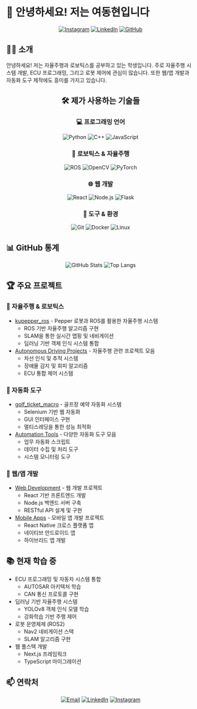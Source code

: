 # 👋 안녕하세요! 저는 여동현입니다

<div align="center">
  
[![Instagram](https://img.shields.io/badge/Instagram-E4405F?style=for-the-badge&logo=Instagram&logoColor=white)](https://www.instagram.com/yeodonghyeon1/) 
[![LinkedIn](https://img.shields.io/badge/LinkedIn-0077B5?style=for-the-badge&logo=linkedin&logoColor=white)](https://www.linkedin.com/in/yeodonghyeon1/)
[![GitHub](https://img.shields.io/badge/GitHub-181717?style=for-the-badge&logo=github&logoColor=white)](https://github.com/yeodonghyeon1)

</div>

## 🙋‍♂️ 소개
안녕하세요! 저는 자율주행과 로보틱스를 공부하고 있는 학생입니다. 주로 자율주행 시스템 개발, ECU 프로그래밍, 그리고 로봇 제어에 관심이 많습니다. 
또한 웹/앱 개발과 자동화 도구 제작에도 흥미를 가지고 있습니다.

<div align="center">
  
## 🛠 제가 사용하는 기술들

### 💻 프로그래밍 언어
![Python](https://img.shields.io/badge/Python-3776AB?style=for-the-badge&logo=Python&logoColor=white)
![C++](https://img.shields.io/badge/C++-00599C?style=for-the-badge&logo=c%2B%2B&logoColor=white)
![JavaScript](https://img.shields.io/badge/JavaScript-F7DF1E?style=for-the-badge&logo=javascript&logoColor=black)

### 🚗 로보틱스 & 자율주행
![ROS](https://img.shields.io/badge/ROS-22314E?style=for-the-badge&logo=ros&logoColor=white)
![OpenCV](https://img.shields.io/badge/OpenCV-5C3EE8?style=for-the-badge&logo=opencv&logoColor=white)
![PyTorch](https://img.shields.io/badge/PyTorch-EE4C2C?style=for-the-badge&logo=pytorch&logoColor=white)

### 🌐 웹 개발
![React](https://img.shields.io/badge/React-61DAFB?style=for-the-badge&logo=react&logoColor=black)
![Node.js](https://img.shields.io/badge/Node.js-339933?style=for-the-badge&logo=node.js&logoColor=white)
![Flask](https://img.shields.io/badge/Flask-000000?style=for-the-badge&logo=flask&logoColor=white)

### 🔧 도구 & 환경
![Git](https://img.shields.io/badge/Git-F05032?style=for-the-badge&logo=git&logoColor=white)
![Docker](https://img.shields.io/badge/Docker-2496ED?style=for-the-badge&logo=docker&logoColor=white)
![Linux](https://img.shields.io/badge/Linux-FCC624?style=for-the-badge&logo=linux&logoColor=black)

</div>

## 📊 GitHub 통계
<div align="center">
  
![GitHub Stats](https://github-readme-stats.vercel.app/api?username=yeodonghyeon1&show_icons=true&theme=radical)
![Top Langs](https://github-readme-stats.vercel.app/api/top-langs/?username=yeodonghyeon1&layout=compact&theme=radical)

</div>

## 🏆 주요 프로젝트

### 🚗 자율주행 & 로보틱스
- [kupepper_ros](https://github.com/yeodonghyeon1/kupepper_ros) - Pepper 로봇과 ROS를 활용한 자율주행 시스템
  - ROS 기반 자율주행 알고리즘 구현
  - SLAM을 통한 실시간 맵핑 및 네비게이션
  - 딥러닝 기반 객체 인식 시스템 통합
- [Autonomous Driving Projects](https://github.com/yeodonghyeon1?tab=repositories&q=autonomous) - 자율주행 관련 프로젝트 모음
  - 차선 인식 및 추적 시스템
  - 장애물 감지 및 회피 알고리즘
  - ECU 통합 제어 시스템

### 🔧 자동화 도구
- [golf_ticket_macro](https://github.com/yeodonghyeon1/golf_ticket_macro) - 골프장 예약 자동화 시스템
  - Selenium 기반 웹 자동화
  - GUI 인터페이스 구현
  - 멀티스레딩을 통한 성능 최적화
- [Automation Tools](https://github.com/yeodonghyeon1?tab=repositories&q=automation) - 다양한 자동화 도구 모음
  - 업무 자동화 스크립트
  - 데이터 수집 및 처리 도구
  - 시스템 모니터링 도구

### 📱 웹/앱 개발
- [Web Development](https://github.com/yeodonghyeon1?tab=repositories&q=web) - 웹 개발 프로젝트
  - React 기반 프론트엔드 개발
  - Node.js 백엔드 서버 구축
  - RESTful API 설계 및 구현
- [Mobile Apps](https://github.com/yeodonghyeon1?tab=repositories&q=app) - 모바일 앱 개발 프로젝트
  - React Native 크로스 플랫폼 앱
  - 네이티브 안드로이드 앱
  - 하이브리드 앱 개발

## 📚 현재 학습 중
- ECU 프로그래밍 및 자동차 시스템 통합
  - AUTOSAR 아키텍처 학습
  - CAN 통신 프로토콜 구현
- 딥러닝 기반 자율주행 시스템
  - YOLOv8 객체 인식 모델 학습
  - 강화학습 기반 주행 제어
- 로봇 운영체제 (ROS2)
  - Nav2 네비게이션 스택
  - SLAM 알고리즘 구현
- 웹 풀스택 개발
  - Next.js 프레임워크
  - TypeScript 마이그레이션

## 📫 연락처
<div align="center">
  
[![Email](https://img.shields.io/badge/Email-EA4335?style=for-the-badge&logo=gmail&logoColor=white)](mailto:yeodonghyeon1@gmail.com)
[![LinkedIn](https://img.shields.io/badge/LinkedIn-0077B5?style=for-the-badge&logo=linkedin&logoColor=white)](https://www.linkedin.com/in/yeodonghyeon1/)
[![Instagram](https://img.shields.io/badge/Instagram-E4405F?style=for-the-badge&logo=Instagram&logoColor=white)](https://www.instagram.com/yeodonghyeon1/)

</div>
